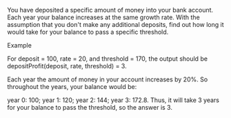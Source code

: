 You have deposited a specific amount of money into your bank account. Each year your balance increases at the same growth rate. With the assumption that you don't make any additional deposits, find out how long it would take for your balance to pass a specific threshold.

Example

For deposit = 100, rate = 20, and threshold = 170, the output should be
depositProfit(deposit, rate, threshold) = 3.

Each year the amount of money in your account increases by 20%. So throughout the years, your balance would be:

year 0: 100;
year 1: 120;
year 2: 144;
year 3: 172.8.
Thus, it will take 3 years for your balance to pass the threshold, so the answer is 3.